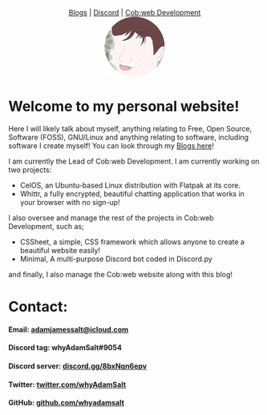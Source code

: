 <link rel="shortcut icon" type="image/png" href="/favicon.png">

<center>
<a href="blogs.md">Blogs</a> |
<a href="https://cob-web.xyz/discord/">Discord</a> |
<a href="https://cob-web.xyz">Cob:web Development</a>
</center>

<center><img src="/favicon.png"></center>

# Welcome to my personal website!

Here I will likely talk about myself, anything relating to Free, Open Source, Software (FOSS), GNU/Linux and anything relating to software, including software I create myself! You can look through my [Blogs here](blogs.md)!

I am currently the Lead of Cob:web Development. I am currently working on two projects: 
- CelOS, an Ubuntu-based Linux distribution with Flatpak at its core. 
- Whittr, a fully encrypted, beautiful chatting application that works in your browser with no sign-up!

I also oversee and manage the rest of the projects in Cob:web Development, such as;
- CSSheet, a simple, CSS framework which allows anyone to create a beautiful website easily!
- Minimal, A multi-purpose Discord bot coded in Discord.py

and finally, I also manage the Cob:web website along with this blog!

# Contact:

#### Email: adamjamessalt@icloud.com

#### Discord tag: whyAdamSalt#9054

#### Discord server: [discord.gg/8bxNqn6epv](https://discord.gg/8bxNqn6epv/)

#### Twitter: [twitter.com/whyAdamSalt](https://twitter.com/whyadamsalt/)

#### GitHub: [github.com/whyadamsalt](https://github.com/whyadamsalt/)